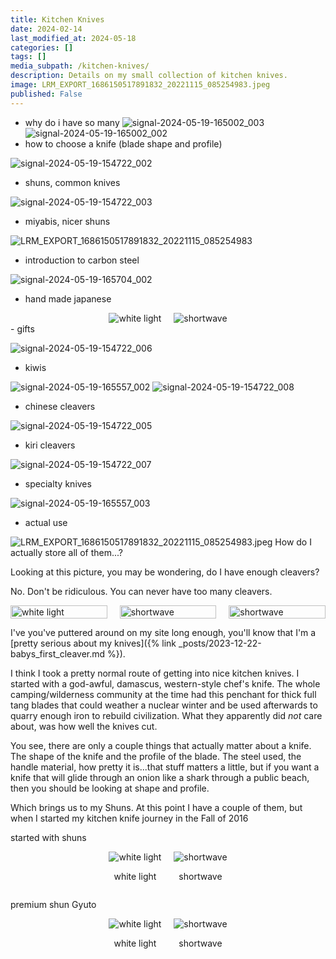 ```yaml
---
title: Kitchen Knives
date: 2024-02-14
last_modified_at: 2024-05-18
categories: []
tags: []
media_subpath: /kitchen-knives/
description: Details on my small collection of kitchen knives.
image: LRM_EXPORT_1686150517891832_20221115_085254983.jpeg
published: False
---
```


<style>
    .custom-image-container {
        display: flex;
        justify-content: center;
        gap: 20px;
        align-items: center;
    }
    .custom-image-container img {
        height: 100%;
        object-fit: cover;
        flex: 1;
    }
    .custom-image-wrapper {
        flex: 1;
        display: flex;
        align-items: center;
        overflow: hidden;
    }
</style>

- why do i have so many 
![signal-2024-05-19-165002_003](signal-2024-05-19-165002_003.jpeg)
![signal-2024-05-19-165002_002](signal-2024-05-19-165002_002.jpeg)
- how to choose a knife (blade shape and profile)

![signal-2024-05-19-154722_002](signal-2024-05-19-154722_002.jpeg)
- shuns, common knives

![signal-2024-05-19-154722_003](signal-2024-05-19-154722_003.jpeg)
- miyabis, nicer shuns

![LRM_EXPORT_1686150517891832_20221115_085254983](LRM_EXPORT_1686150517891832_20221115_085254983.jpeg)
- introduction to carbon steel

![signal-2024-05-19-165704_002](signal-2024-05-19-165704_002.jpeg)
- hand made japanese

<div style="display: flex; justify-content: center; gap: 20px; align-items: center;">
  <div>
    <img src="signal-2024-05-19-171048_003.jpeg" alt="white light" style="height: auto;">
  </div>
  <div>
    <img src="signal-2024-05-19-171048_002.jpeg" alt="shortwave" style="height: auto;">
  </div>
</div>
- gifts

![signal-2024-05-19-154722_006](signal-2024-05-19-154722_006.jpeg)
- kiwis

![signal-2024-05-19-165557_002](signal-2024-05-19-165557_002.jpeg)
![signal-2024-05-19-154722_008](signal-2024-05-19-154722_008.jpeg)
- chinese cleavers

![signal-2024-05-19-154722_005](signal-2024-05-19-154722_005.jpeg)
- kiri cleavers

![signal-2024-05-19-154722_007](signal-2024-05-19-171659_002.jpeg)
- specialty knives 

![signal-2024-05-19-165557_003](signal-2024-05-19-165557_003.jpeg)
- actual use

![LRM_EXPORT_1686150517891832_20221115_085254983.jpeg](20240216_190750-crop.jpg)
How do I actually store all of them...?

Looking at this picture, you may be wondering, do I have enough cleavers?

No. Don't be ridiculous. You can never have too many cleavers.



<div class="custom-image-container">
    <div class="custom-image-wrapper">
        <img src="275857597_944769002858953_1784451587630553281_n.jpg" alt="white light">
    </div>
    <div class="custom-image-wrapper">
        <img src="275774713_565519117784448_5539873317008427621_n.jpg" alt="shortwave">
    </div>
    <div class="custom-image-wrapper">
        <img src="275779156_5916647128385340_3931154671392974919_n.jpg" alt="shortwave">
    </div>
</div>

I've you've puttered around on my site long enough, you'll know that I'm a [pretty serious about my knives]({% link _posts/2023-12-22-babys_first_cleaver.md %}). 

I think I took a pretty normal route of getting into nice kitchen knives. I started with a god-awful, damascus, western-style chef's knife. The whole camping/wilderness community at the time had this penchant for thick full tang blades that could weather a nuclear winter and be used afterwards to quarry enough iron to rebuild civilization. What they apparently did <i>not</i> care about, was how well the knives cut. 

You see, there are only a couple things that actually matter about a knife. The shape of the knife and the profile of the blade. The steel used, the handle material, how pretty it is...that stuff matters a little, but if you want a knife that will glide through an onion like a shark through a public beach, then you should be looking at shape and profile.

<!-- ![shun photo]() -->

Which brings us to my Shuns. At this point I have a couple of them, but when I started my kitchen knife journey in the Fall of 2016 
<!-- LRM_EXPORT_248848598641945_20230306_182755664.jpeg -->



started with shuns


<div style="display: flex; justify-content: center; gap: 20px; align-items: center;">
  <div>
    <img src="LRM_EXPORT_1964793818726163_20221120_183444127.jpeg" alt="white light" style="height: auto;">  
    <p style="text-align: center;">white light</p>   
  </div>
  <div>
    <img src="LRM_EXPORT_1964784342234396_20221120_183434650.jpeg" alt="shortwave" style="height: auto;">
    <p style="text-align: center;">shortwave</p>   
  </div>
</div>

premium shun
Gyuto

<div style="display: flex; justify-content: center; gap: 20px; align-items: center;">
  <div>
    <img src="LRM_EXPORT_1751150598674224_20221116_192545504.jpeg" alt="white light" style="height: auto;">  
    <p style="text-align: center;">white light</p>   
  </div>
  <div>
    <img src="LRM_EXPORT_251402066953626_20220206_122142282.jpeg" alt="shortwave" style="height: auto;">
    <p style="text-align: center;">shortwave</p>   
  </div>
</div>
